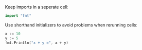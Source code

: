 Keep imports in a seperate cell:

```go
import "fmt"
```

Use shorthand initializers to avoid problems when rerunning cells:

```go
x := 10
y := 5
fmt.Println("x + y =", x + y)
```
